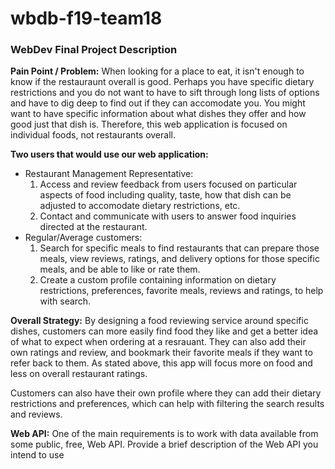 # wbdb-f19-team18

<h3>WebDev Final Project Description</h3>

<b>Pain Point / Problem:</b>
When looking for a place to eat, it isn't enough to know if the restauraunt overall is good. Perhaps you have specific dietary restrictions and you do not want to have to sift through long lists of options and have to dig deep to find out if they can accomodate you. You might want to have specific information about what dishes they offer and how good just that dish is. Therefore, this web application is focused on individual foods, not restaurants overall. 

<b>Two users that would use our web application:</b>
<ul>
  <li>Restaurant Management Representative:
    <ol>
      <li>Access and review feedback from users focused on particular aspects of food including quality, taste, how that dish can be adjusted to accomodate dietary restrictions, etc.</li>
      <li>Contact and communicate with users to answer food inquiries directed at the restaurant.</li>
  </li></ol>
  <li>Regular/Average customers:
    <ol>
      <li>Search for specific meals to find restaurants that can prepare those meals, view reviews, ratings, and delivery options for those specific meals, and be able to like or rate them.</li>
      <li>Create a custom profile containing information on dietary restrictions, preferences, favorite meals, reviews and ratings, to help with search.</li></ol>
   </li></ul>
    
<b>Overall Strategy:</b>
By designing a food reviewing service around specific dishes, customers can more easily find food they like and get a better idea of what to expect when ordering at a resrauant. They can also add their own ratings and review, and bookmark their favorite meals if they want to refer back to them. As stated above, this app will focus more on food and less on overall restaurant ratings. 

Customers can also have their own profile where they can add their dietary restrictions and preferences, which can help with filtering the search results and reviews.

<b>Web API:</b>
One of the main requirements is to work with data available from some public, free, Web API. Provide a brief description of the Web API you intend to use
